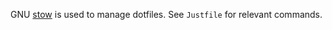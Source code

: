 GNU [stow][] is used to manage dotfiles.
See `Justfile` for relevant commands.

[stow]: https://www.gnu.org/software/stow/
